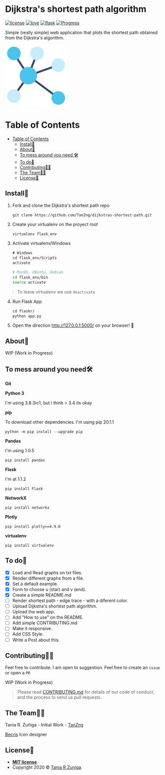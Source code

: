 # Dijkstra's shortest path algorithm 

[![license](https://img.shields.io/github/license/TanZng/dijkstras-shortest-path?color=BLUE&style=for-the-badge)](https://github.com/TanZng/dijkstras-shortest-path/blob/master/LICENSE.md)
[![love](https://img.shields.io/badge/Made%20with-%E2%9D%A4-9cf?style=for-the-badge&logo)](tanx.dev)
[![flask](https://img.shields.io/badge/AND%20-FLASK-red?style=for-the-badge&logo=flask)](https://flask.palletsprojects.com/en/1.1.x/)
[![Progress](https://progress-bar.dev/38/)](https://github.com/TanZng/dijkstras-shortest-path/blob/master/README.md#to-do)

Simple (really simple) web application that plots the shortest path obtained from the Dijkstra's algorithm.

<img src="https://github.com/TanZng/dijkstras-shortest-path/blob/master/flaskr/static/img/node.png " alt="node_icon" width="200"/>


# Table of Contents

- [Table of Contents](#table-of-contents)
	- [Install🚀](#install)
	- [About🤔](#about)
	- [To mess around you need 🛠](#to-mess-around-you-need)
	- [To do📝](#to-do)
   - [Contributing🤝🏼](#contributing)
   - [The Team🙌🏼](#the-team)
   - [License📄](#license)

## Install🚀

1. Fork and clone the Dijkstra's shortest path repo

   ```
   git clone https://github.com/TanZng/dijkstras-shortest-path.git
   ```

2. Create your virtualenv on the proyect root

   ```
   virtualenv flask_env
   ```
  
3. Activate virtualenv/Windows
   ``` Shell
   # Windows
   cd flask_env/Scripts
   activate
   ```
   ``` Bash
   # MacOS, Ubuntu, Debian
   cd flask_env/bin
   source activate
   ```
   
> To leave virtualenv we use ```deactivate```

4. Run Flask App

   ```
   cd flaskr/
   python app.py
   ```

5. Open the direction http://127.0.0.1:5000/ on your browser! 🥳

## About🤔

WIP (Work in Progress)

## To mess around you need🛠

**Git** 

**Python 3** 

I'm using 3.8.3rc1, but i think > 3.4 its okay

**pip** 

To download other dependencies. I'm using pip 20.1.1

```
python -m pip install --upgrade pip
```

**Pandas**

I'm using 1.0.5

```
pip install pandas
```

**Flask**

I'm at 1.1.2

```
pip install Flask
```

**NetworkX**
```
pip install networkx
```

**Plotly**

```
pip install plotly==4.9.0
```
**virtualenv**

```
pip install virtualenv
```

## To do📝
- [x] Load and Read graphs on txt files.
- [x] Render different graphs from a file.
- [x] Set a default example.
- [x] Form to choose u (star) and v (end).
- [x] Create a simple README.md
- [ ] Render shortest path - edge trace - with a diferent color.
- [ ] Upload Dijkstra's shortest path algorithm.
- [ ] Upload the web app.
- [ ] Add "How to use" on the README.
- [ ] Add simple CONTRIBUTING.md
- [ ] Make it responsive.
- [ ] Add CSS Style.
- [ ] Write a Post about this.

## Contributing🤝🏼

Feel free to contribute. I am open to suggestion. Feel free to create an `issue` or open a `PR`

WIP (Work in Progress)

>Please read [CONTRIBUTING.md](link) for details of our code of conduct, and the process to send us pull requests.

## The Team🙌🏼

Tania R. Zuñiga -  Initial Work - [TanZng](https://github.com/TanZng)

<a href="https://www.flaticon.es/autores/becris" title="Becris">Becris</a> Icon designer

## License📄

- **[MIT license](http://opensource.org/licenses/mit-license.php)**
- Copyright 2020 © <a href="http://tanx.dev" target="_blank">Tania R Zuniga</a>.
